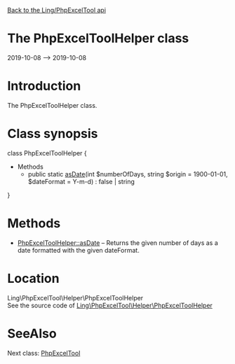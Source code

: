 [Back to the Ling/PhpExcelTool api](https://github.com/lingtalfi/PhpExcelTool/blob/master/doc/api/Ling/PhpExcelTool.md)



The PhpExcelToolHelper class
================
2019-10-08 --> 2019-10-08






Introduction
============

The PhpExcelToolHelper class.



Class synopsis
==============


class <span class="pl-k">PhpExcelToolHelper</span>  {

- Methods
    - public static [asDate](https://github.com/lingtalfi/PhpExcelTool/blob/master/doc/api/Ling/PhpExcelTool/Helper/PhpExcelToolHelper/asDate.md)(int $numberOfDays, string $origin = 1900-01-01, $dateFormat = Y-m-d) : false | string

}






Methods
==============

- [PhpExcelToolHelper::asDate](https://github.com/lingtalfi/PhpExcelTool/blob/master/doc/api/Ling/PhpExcelTool/Helper/PhpExcelToolHelper/asDate.md) &ndash; Returns the given number of days as a date formatted with the given dateFormat.





Location
=============
Ling\PhpExcelTool\Helper\PhpExcelToolHelper<br>
See the source code of [Ling\PhpExcelTool\Helper\PhpExcelToolHelper](https://github.com/lingtalfi/PhpExcelTool/blob/master/Helper/PhpExcelToolHelper.php)



SeeAlso
==============
Next class: [PhpExcelTool](https://github.com/lingtalfi/PhpExcelTool/blob/master/doc/api/Ling/PhpExcelTool/PhpExcelTool.md)<br>
